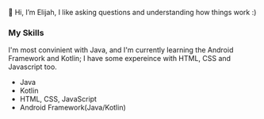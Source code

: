 👋 Hi, I’m Elijah, I like asking questions and understanding how things work :)
### My Skills
I'm most convinient with Java, and I'm currently learning the Android Framework and Kotlin; I have some expereince with HTML, CSS and Javascript too.
- Java 
- Kotlin
- HTML, CSS, JavaScript
- Android Framework(Java/Kotlin)

<!---
atolz-bro/atolz-bro is a ✨ special ✨ repository because its `README.md` (this file) appears on your GitHub profile.
You can click the Preview link to take a look at your changes.
--->

